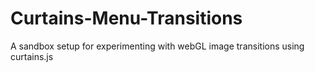 # Curtains-Menu-Transitions
 A sandbox setup for experimenting with webGL image transitions using curtains.js
